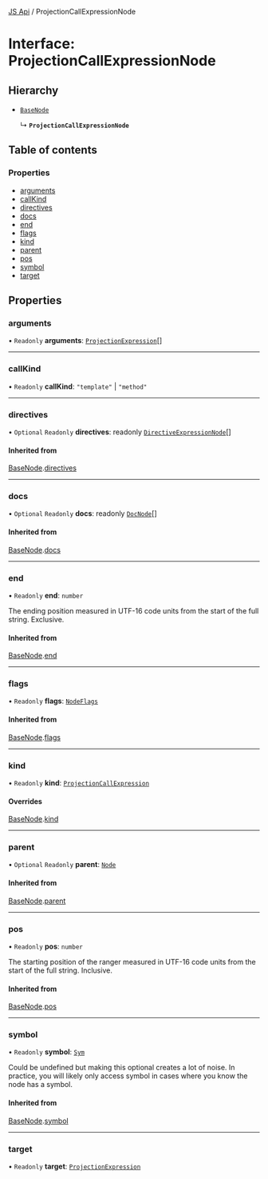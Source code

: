 [JS Api](../index.md) / ProjectionCallExpressionNode

# Interface: ProjectionCallExpressionNode

## Hierarchy

- [`BaseNode`](BaseNode.md)

  ↳ **`ProjectionCallExpressionNode`**

## Table of contents

### Properties

- [arguments](ProjectionCallExpressionNode.md#arguments)
- [callKind](ProjectionCallExpressionNode.md#callkind)
- [directives](ProjectionCallExpressionNode.md#directives)
- [docs](ProjectionCallExpressionNode.md#docs)
- [end](ProjectionCallExpressionNode.md#end)
- [flags](ProjectionCallExpressionNode.md#flags)
- [kind](ProjectionCallExpressionNode.md#kind)
- [parent](ProjectionCallExpressionNode.md#parent)
- [pos](ProjectionCallExpressionNode.md#pos)
- [symbol](ProjectionCallExpressionNode.md#symbol)
- [target](ProjectionCallExpressionNode.md#target)

## Properties

### arguments

• `Readonly` **arguments**: [`ProjectionExpression`](../index.md#projectionexpression)[]

___

### callKind

• `Readonly` **callKind**: ``"template"`` \| ``"method"``

___

### directives

• `Optional` `Readonly` **directives**: readonly [`DirectiveExpressionNode`](DirectiveExpressionNode.md)[]

#### Inherited from

[BaseNode](BaseNode.md).[directives](BaseNode.md#directives)

___

### docs

• `Optional` `Readonly` **docs**: readonly [`DocNode`](DocNode.md)[]

#### Inherited from

[BaseNode](BaseNode.md).[docs](BaseNode.md#docs)

___

### end

• `Readonly` **end**: `number`

The ending position measured in UTF-16 code units from the start of the
full string. Exclusive.

#### Inherited from

[BaseNode](BaseNode.md).[end](BaseNode.md#end)

___

### flags

• `Readonly` **flags**: [`NodeFlags`](../enums/NodeFlags.md)

#### Inherited from

[BaseNode](BaseNode.md).[flags](BaseNode.md#flags)

___

### kind

• `Readonly` **kind**: [`ProjectionCallExpression`](../enums/SyntaxKind.md#projectioncallexpression)

#### Overrides

[BaseNode](BaseNode.md).[kind](BaseNode.md#kind)

___

### parent

• `Optional` `Readonly` **parent**: [`Node`](../index.md#node)

#### Inherited from

[BaseNode](BaseNode.md).[parent](BaseNode.md#parent)

___

### pos

• `Readonly` **pos**: `number`

The starting position of the ranger measured in UTF-16 code units from the
start of the full string. Inclusive.

#### Inherited from

[BaseNode](BaseNode.md).[pos](BaseNode.md#pos)

___

### symbol

• `Readonly` **symbol**: [`Sym`](Sym.md)

Could be undefined but making this optional creates a lot of noise. In practice,
you will likely only access symbol in cases where you know the node has a symbol.

#### Inherited from

[BaseNode](BaseNode.md).[symbol](BaseNode.md#symbol)

___

### target

• `Readonly` **target**: [`ProjectionExpression`](../index.md#projectionexpression)

